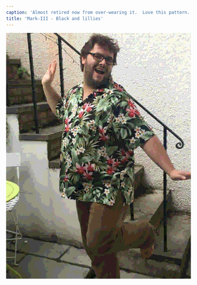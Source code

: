 ```yaml
---
caption: 'Almost retired now from over-wearing it.  Love this pattern.'
title: 'Mark-III - Black and lillies'
---
```


![](imgs/mark-03.s.jpeg)
